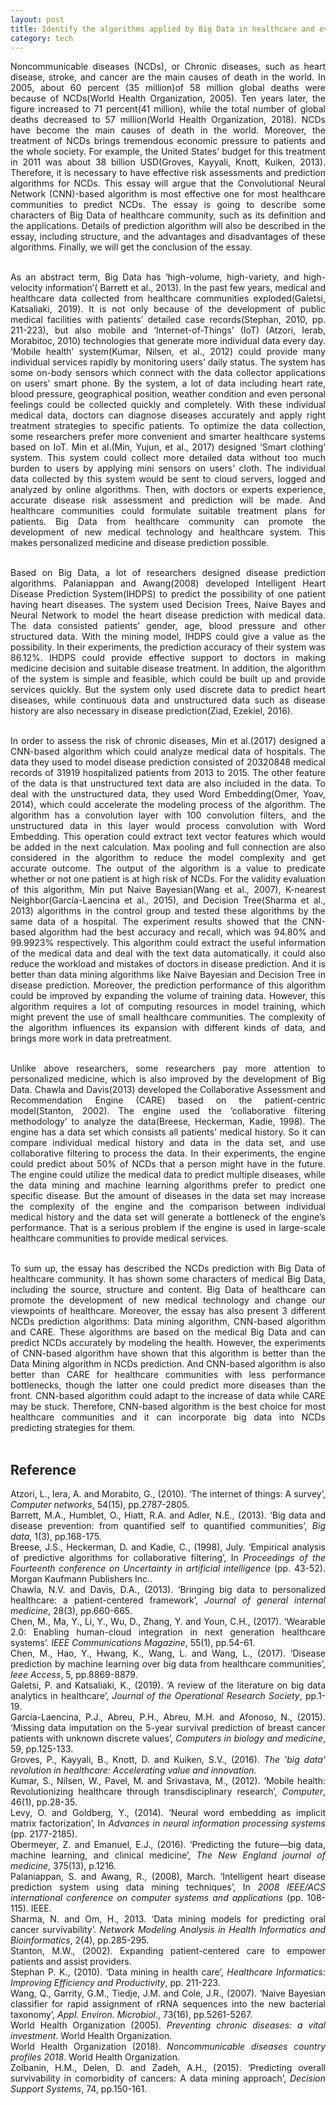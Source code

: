 ```yaml
---
layout: post
title: Identify the algorithms applied by Big Data in healthcare and evaluate the impact of these on noncommunicable disease prediction strategies
category: tech
---
```


<div style='text-align: justify;'> Noncommunicable diseases (NCDs), or Chronic diseases, such as heart disease, stroke, and cancer are the main causes of death in the world. In 2005, about 60 percent (35 million)of 58 million global deaths were because of NCDs(World Health Organization, 2005). Ten years later, the figure increased to 71 percent(41 million), while the total number of global deaths decreased to 57 million(World Health Organization, 2018). NCDs have become the main causes of death in the world. Moreover, the treatment of NCDs brings tremendous economic pressure to patients and the whole society. For example, the United States’ budget for this treatment in 2011 was about 38 billion USD(Groves, Kayyali, Knott, Kuiken, 2013). Therefore, it is necessary to have effective risk assessments and prediction algorithms for NCDs. This essay will argue that the Convolutional Neural Network (CNN)-based algorithm is most effective one for most healthcare communities to predict NCDs. The essay is going to describe some characters of Big Data of healthcare community, such as its definition and the applications. Details of prediction algorithm will also be described in the essay, including structure, and the advantages and disadvantages of these algorithms. Finally, we will get the conclusion of the essay.<br/><br/>

As an abstract term, Big Data has ‘high-volume, high-variety, and high-velocity information’( Barrett et al., 2013). In the past few years, medical and healthcare data collected from healthcare communities exploded(Galetsi, Katsaliaki, 2019). It is not only because of the development of public medical facilities with patients’ detailed case records(Stephan, 2010, pp. 211-223), but also mobile and ‘Internet-of-Things’ (IoT) (Atzori, Ierab, Morabitoc, 2010) technologies that generate more individual data every day. ‘Mobile health’ system(Kumar, Nilsen, et al., 2012) could provide many individual services rapidly by monitoring users’ daily status. The system has some on-body sensors which connect with the data collector applications on users’ smart phone. By the system, a lot of data including heart rate, blood pressure, geographical position, weather condition and even personal feelings could be collected quickly and completely. With these individual medical data, doctors can diagnose diseases accurately and apply right treatment strategies to specific patients. To optimize the data collection, some researchers prefer more convenient and smarter healthcare systems based on IoT. Min et al.(Min, Yujun, et al., 2017) designed ‘Smart clothing’ system. This system could collect more detailed data without too much burden to users by applying mini sensors on users’ cloth. The individual data collected by this system would be sent to cloud servers, logged and analyzed by online algorithms. Then, with doctors or experts experience, accurate disease risk assessment and prediction will be made. And healthcare communities could formulate suitable treatment plans for patients. Big Data from healthcare community can promote the development of new medical technology and healthcare system. This makes personalized medicine and disease prediction possible.<br/><br/>

Based on Big Data, a lot of researchers designed disease prediction algorithms. Palaniappan and Awang(2008) developed Intelligent Heart Disease Prediction System(IHDPS) to predict the possibility of one patient having heart diseases. The system used Decision Trees, Naive Bayes and Neural Network to model the heart disease prediction with medical data. The data consisted patients’ gender, age, blood pressure and other structured data. With the mining model, IHDPS could give a value as the possibility. In their experiments, the prediction accuracy of their system was 86.12%. IHDPS could provide effective support to doctors in making medicine decision and suitable disease treatment. In addition, the algorithm of the system is simple and feasible, which could be built up and provide services quickly. But the system only used discrete data to predict heart diseases, while continuous data and unstructured data such as disease history are also necessary in disease prediction(Ziad, Ezekiel, 2016).<br/><br/>

In order to assess the risk of chronic diseases, Min et al.(2017) designed a CNN-based algorithm which could analyze medical data of hospitals. The data they used to model disease prediction consisted of 20320848 medical records of 31919 hospitalized patients from 2013 to 2015. The other feature of the data is that unstructured text data are also included in the data. To deal with the unstructured data, they used Word Embedding(Omer, Yoav, 2014), which could accelerate the modeling process of the algorithm. The algorithm has a convolution layer with 100 convolution filters, and the unstructured data in this layer would process convolution with Word Embedding. This operation could extract text vector features which would be added in the next calculation. Max pooling and full connection are also considered in the algorithm to reduce the model complexity and get accurate outcome. The output of the algorithm is a value to predicate whether or not one patient is at high risk of NCDs. For the validity evaluation of this algorithm, Min put Naive Bayesian(Wang et al., 2007), K-nearest Neighbor(García-Laencina et al., 2015), and Decision Tree(Sharma et al., 2013) algorithms in the control group and tested these algorithms by the same data of a hospital. The experiment results showed that the CNN-based algorithm had the best accuracy and recall, which was 94.80% and 99.9923% respectively. This algorithm could extract the useful information of the medical data and deal with the text data automatically. it could also reduce the workload and mistakes of doctors in disease prediction. And it is better than data mining algorithms like Naive Bayesian and Decision Tree in disease prediction. Moreover, the prediction performance of this algorithm could be improved by expanding the volume of training data. However, this algorithm requires a lot of computing resources in model training, which might prevent the use of small healthcare communities. The complexity of the algorithm influences its expansion with different kinds of data, and brings more work in data pretreatment.<br/><br/>

Unlike above researchers, some researchers pay more attention to personalized medicine, which is also improved by the development of Big Data. Chawla and Davis(2013) developed the Collaborative Assessment and Recommendation Engine (CARE) based on the patient-centric model(Stanton, 2002). The engine used the ‘collaborative filtering methodology’ to analyze the data(Breese, Heckerman, Kadie, 1998). The engine has a data set which consists all patients’ medical history. So it can compare individual medical history and data in the data set, and use collaborative filtering to process the data. In their experiments, the engine could predict about 50% of NCDs that a person might have in the future. The engine could utilize the medical data to predict multiple diseases, while the data mining and machine learning algorithms prefer to predict one specific disease. But the amount of diseases in the data set may increase the complexity of the engine and the comparison between individual medical history and the data set will generate a bottleneck of the engine’s performance. That is a serious problem if the engine is used in large-scale healthcare communities to provide medical services.<br/><br/>

To sum up, the essay has described the NCDs prediction with Big Data of healthcare community. It has shown some characters of medical Big Data, including the source, structure and content. Big Data of healthcare can promote the development of new medical technology and change our viewpoints of healthcare. Moreover, the essay has also present 3 different NCDs prediction algorithms: Data mining algorithm, CNN-based algorithm and CARE. These algorithms are based on the medical Big Data and can predict NCDs accurately by modeling the health. However, the experiments of CNN-based algorithm have shown that this algorithm is better than the Data Mining algorithm in NCDs prediction. And CNN-based algorithm is also better than CARE for healthcare communities with less performance bottlenecks, though the latter one could predict more diseases than the front. CNN-based algorithm could adapt to the increase of data while CARE may be stuck. Therefore, CNN-based algorithm is the best choice for most healthcare communities and it can incorporate big data into NCDs predicting strategies for them.<br/><br/></div>

## Reference
<div style='text-align: justify;'>Atzori, L., Iera, A. and Morabito, G., (2010). ‘The internet of things: A survey’, <i>Computer networks</i>, 54(15), pp.2787-2805.<br/>
Barrett, M.A., Humblet, O., Hiatt, R.A. and Adler, N.E., (2013). ‘Big data and disease prevention: from quantified self to quantified communities’, <i>Big data</i>, 1(3), pp.168-175.<br/>
Breese, J.S., Heckerman, D. and Kadie, C., (1998), July. ‘Empirical analysis of predictive algorithms for collaborative filtering’, In <i>Proceedings of the Fourteenth conference on Uncertainty in artificial intelligence</i> (pp. 43-52). Morgan Kaufmann Publishers Inc..<br/>
Chawla, N.V. and Davis, D.A., (2013). ‘Bringing big data to personalized healthcare: a patient-centered framework’, <i>Journal of general internal medicine</i>, 28(3), pp.660-665.<br/>
Chen, M., Ma, Y., Li, Y., Wu, D., Zhang, Y. and Youn, C.H., (2017). ‘Wearable 2.0: Enabling human-cloud integration in next generation healthcare systems’. <i>IEEE Communications Magazine</i>, 55(1), pp.54-61.<br/>
Chen, M., Hao, Y., Hwang, K., Wang, L. and Wang, L., (2017). ‘Disease prediction by machine learning over big data from healthcare communities’, <i>Ieee Access</i>, 5, pp.8869-8879.<br/>
Galetsi, P. and Katsaliaki, K., (2019). ‘A review of the literature on big data analytics in healthcare’, <i>Journal of the Operational Research Society</i>, pp.1-19.<br/>
García-Laencina, P.J., Abreu, P.H., Abreu, M.H. and Afonoso, N., (2015). ‘Missing data imputation on the 5-year survival prediction of breast cancer patients with unknown discrete values’, <i>Computers in biology and medicine</i>, 59, pp.125-133.<br/>
Groves, P., Kayyali, B., Knott, D. and Kuiken, S.V., (2016). <i>The 'big data' revolution in healthcare: Accelerating value and innovation.</i><br/>
Kumar, S., Nilsen, W., Pavel, M. and Srivastava, M., (2012). ‘Mobile health: Revolutionizing healthcare through transdisciplinary research’, <i>Computer</i>, 46(1), pp.28-35.<br/>
Levy, O. and Goldberg, Y., (2014). ‘Neural word embedding as implicit matrix factorization’, In <i>Advances in neural information processing systems</i> (pp. 2177-2185).<br/>
Obermeyer, Z. and Emanuel, E.J., (2016). ‘Predicting the future—big data, machine learning, and clinical medicine’, <i>The New England journal of medicine</i>, 375(13), p.1216.<br/>
Palaniappan, S. and Awang, R., (2008), March. ‘Intelligent heart disease prediction system using data mining techniques’, In <i>2008 IEEE/ACS international conference on computer systems and applications</i> (pp. 108-115). IEEE.<br/>
Sharma, N. and Om, H., 2013. ‘Data mining models for predicting oral cancer survivability’. <i>Network Modeling Analysis in Health Informatics and Bioinformatics</i>, 2(4), pp.285-295.<br/>
Stanton, M.W., (2002). Expanding patient-centered care to empower patients and assist providers.<br/>
Stephan P. K., (2010). ‘Data mining in health care’, <i>Healthcare Informatics: Improving Efficiency and Productivity</i>, pp. 211-223.<br/>
Wang, Q., Garrity, G.M., Tiedje, J.M. and Cole, J.R., (2007). ‘Naive Bayesian classifier for rapid assignment of rRNA sequences into the new bacterial taxonomy’, <i>Appl. Environ. Microbiol.</i>, 73(16), pp.5261-5267.<br/>
World Health Organization (2005). <i>Preventing chronic diseases: a vital investment</i>. World Health Organization.<br/>
World Health Organization (2018). <i>Noncommunicable diseases country profiles 2018</i>. World Health Organization.<br/>
Zolbanin, H.M., Delen, D. and Zadeh, A.H., (2015). ‘Predicting overall survivability in comorbidity of cancers: A data mining approach’, <i>Decision Support Systems</i>, 74, pp.150-161.<br/></div>

